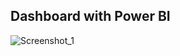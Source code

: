 ## Dashboard with Power BI
![Screenshot_1](https://github.com/matematicodosdados/Dashboard_with_PowerBI/assets/144749219/a5f09762-76eb-4e0f-8ab0-6795f7dd220e)
